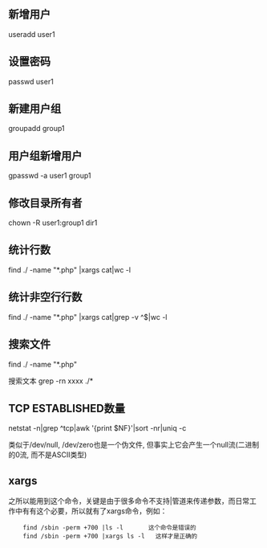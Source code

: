 ## 新增用户
useradd user1

## 设置密码
passwd user1

## 新建用户组
groupadd group1

## 用户组新增用户
gpasswd -a user1 group1

## 修改目录所有者
chown -R user1:group1 dir1

## 统计行数
find ./ -name "*.php" |xargs cat|wc -l

## 统计非空行行数
find  ./ -name "*.php" |xargs cat|grep -v ^$|wc -l

## 搜索文件
find ./ -name "*.php"

搜索文本
grep -rn xxxx ./*

## TCP ESTABLISHED数量
netstat -n|grep ^tcp|awk '{print $NF}'|sort -nr|uniq -c

类似于/dev/null, /dev/zero也是一个伪文件, 但事实上它会产生一个null流(二进制的0流, 而不是ASCII类型)

## xargs
之所以能用到这个命令，关键是由于很多命令不支持|管道来传递参数，而日常工作中有有这个必要，所以就有了xargs命令，例如：
```
    find /sbin -perm +700 |ls -l       这个命令是错误的
    find /sbin -perm +700 |xargs ls -l   这样才是正确的
```
